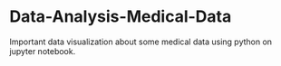# Data-Analysis-Medical-Data
Important data visualization about some medical data using python on jupyter notebook.
